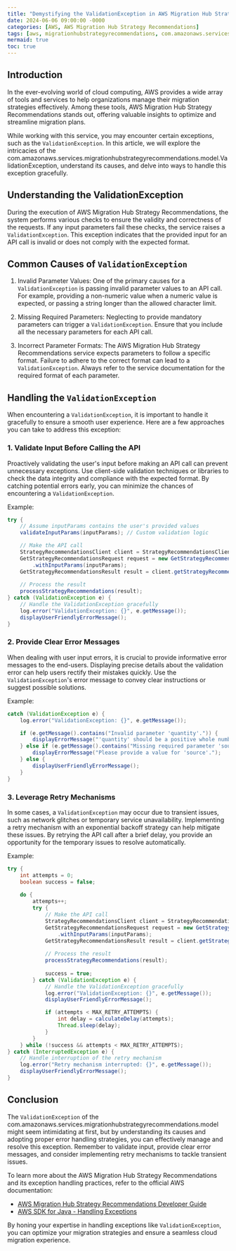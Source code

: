 ```yaml
---
title: "Demystifying the ValidationException in AWS Migration Hub Strategy Recommendations"
date: 2024-06-06 09:00:00 -0000
categories: [AWS, AWS Migration Hub Strategy Recommendations]
tags: [aws, migrationhubstrategyrecommendations, com.amazonaws.services.migrationhubstrategyrecommendations.model]
mermaid: true
toc: true
---
```



## Introduction

In the ever-evolving world of cloud computing, AWS provides a wide array of tools and services to help organizations manage their migration strategies effectively. Among these tools, AWS Migration Hub Strategy Recommendations stands out, offering valuable insights to optimize and streamline migration plans.

While working with this service, you may encounter certain exceptions, such as the `ValidationException`. In this article, we will explore the intricacies of the com.amazonaws.services.migrationhubstrategyrecommendations.model.ValidationException, understand its causes, and delve into ways to handle this exception gracefully.

## Understanding the ValidationException

During the execution of AWS Migration Hub Strategy Recommendations, the system performs various checks to ensure the validity and correctness of the requests. If any input parameters fail these checks, the service raises a `ValidationException`. This exception indicates that the provided input for an API call is invalid or does not comply with the expected format.

## Common Causes of `ValidationException`

1. Invalid Parameter Values:
   One of the primary causes for a `ValidationException` is passing invalid parameter values to an API call. For example, providing a non-numeric value when a numeric value is expected, or passing a string longer than the allowed character limit.

2. Missing Required Parameters:
   Neglecting to provide mandatory parameters can trigger a `ValidationException`. Ensure that you include all the necessary parameters for each API call.

3. Incorrect Parameter Formats:
   The AWS Migration Hub Strategy Recommendations service expects parameters to follow a specific format. Failure to adhere to the correct format can lead to a `ValidationException`. Always refer to the service documentation for the required format of each parameter.

## Handling the `ValidationException`

When encountering a `ValidationException`, it is important to handle it gracefully to ensure a smooth user experience. Here are a few approaches you can take to address this exception:

### 1. Validate Input Before Calling the API

Proactively validating the user's input before making an API call can prevent unnecessary exceptions. Use client-side validation techniques or libraries to check the data integrity and compliance with the expected format. By catching potential errors early, you can minimize the chances of encountering a `ValidationException`.

Example:
```java
try {
    // Assume inputParams contains the user's provided values
    validateInputParams(inputParams); // Custom validation logic

    // Make the API call
    StrategyRecommendationsClient client = StrategyRecommendationsClient.builder().build();
    GetStrategyRecommendationsRequest request = new GetStrategyRecommendationsRequest()
        .withInputParams(inputParams);
    GetStrategyRecommendationsResult result = client.getStrategyRecommendations(request);
    
    // Process the result
    processStrategyRecommendations(result);
} catch (ValidationException e) {
    // Handle the ValidationException gracefully
    log.error("ValidationException: {}", e.getMessage());
    displayUserFriendlyErrorMessage();
}
```

### 2. Provide Clear Error Messages

When dealing with user input errors, it is crucial to provide informative error messages to the end-users. Displaying precise details about the validation error can help users rectify their mistakes quickly. Use the `ValidationException`'s error message to convey clear instructions or suggest possible solutions.

Example:
```java
catch (ValidationException e) {
    log.error("ValidationException: {}", e.getMessage());

    if (e.getMessage().contains("Invalid parameter 'quantity'.")) {
        displayErrorMessage("'quantity' should be a positive whole number.");
    } else if (e.getMessage().contains("Missing required parameter 'source'.")) {
        displayErrorMessage("Please provide a value for 'source'.");
    } else {
        displayUserFriendlyErrorMessage();
    }
}
```

### 3. Leverage Retry Mechanisms

In some cases, a `ValidationException` may occur due to transient issues, such as network glitches or temporary service unavailability. Implementing a retry mechanism with an exponential backoff strategy can help mitigate these issues. By retrying the API call after a brief delay, you provide an opportunity for the temporary issues to resolve automatically.

Example:
```java
try {
    int attempts = 0;
    boolean success = false;
    
    do {
        attempts++;
        try {
            // Make the API call
            StrategyRecommendationsClient client = StrategyRecommendationsClient.builder().build();
            GetStrategyRecommendationsRequest request = new GetStrategyRecommendationsRequest()
                .withInputParams(inputParams);
            GetStrategyRecommendationsResult result = client.getStrategyRecommendations(request);
    
            // Process the result
            processStrategyRecommendations(result);
    
            success = true;
        } catch (ValidationException e) {
            // Handle the ValidationException gracefully
            log.error("ValidationException: {}", e.getMessage());
            displayUserFriendlyErrorMessage();

            if (attempts < MAX_RETRY_ATTEMPTS) {
                int delay = calculateDelay(attempts);
                Thread.sleep(delay);
            }
        }
    } while (!success && attempts < MAX_RETRY_ATTEMPTS);
} catch (InterruptedException e) {
    // Handle interruption of the retry mechanism
    log.error("Retry mechanism interrupted: {}", e.getMessage());
    displayUserFriendlyErrorMessage();
}
```

## Conclusion

The `ValidationException` of the com.amazonaws.services.migrationhubstrategyrecommendations.model might seem intimidating at first, but by understanding its causes and adopting proper error handling strategies, you can effectively manage and resolve this exception. Remember to validate input, provide clear error messages, and consider implementing retry mechanisms to tackle transient issues.

To learn more about the AWS Migration Hub Strategy Recommendations and its exception handling practices, refer to the official AWS documentation:

- [AWS Migration Hub Strategy Recommendations Developer Guide](https://docs.aws.amazon.com/migrationhub-strategy/latest/APIReference/Welcome.html)
- [AWS SDK for Java - Handling Exceptions](https://docs.aws.amazon.com/sdk-for-java/latest/developer-guide/exceptions.html)

By honing your expertise in handling exceptions like `ValidationException`, you can optimize your migration strategies and ensure a seamless cloud migration experience.
